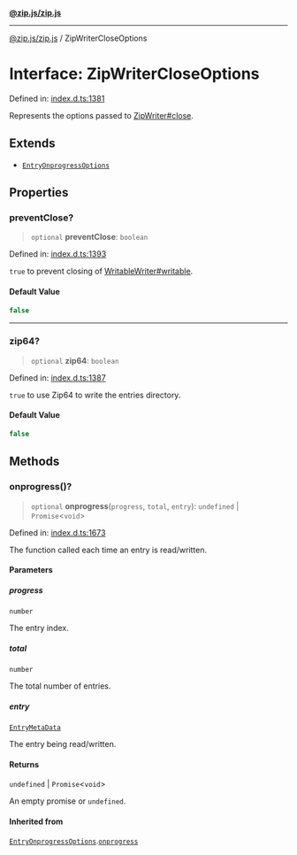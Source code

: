[**@zip.js/zip.js**](../README.md)

***

[@zip.js/zip.js](../globals.md) / ZipWriterCloseOptions

# Interface: ZipWriterCloseOptions

Defined in: [index.d.ts:1381](https://github.com/gildas-lormeau/zip.js/blob/ade268faf16563c7a33ab45fce2e8761620ea353/index.d.ts#L1381)

Represents the options passed to  [ZipWriter#close](../classes/ZipWriter.md#close).

## Extends

- [`EntryOnprogressOptions`](EntryOnprogressOptions.md)

## Properties

### preventClose?

> `optional` **preventClose**: `boolean`

Defined in: [index.d.ts:1393](https://github.com/gildas-lormeau/zip.js/blob/ade268faf16563c7a33ab45fce2e8761620ea353/index.d.ts#L1393)

`true` to prevent closing of [WritableWriter#writable](WritableWriter.md#writable).

#### Default Value

```ts
false
```

***

### zip64?

> `optional` **zip64**: `boolean`

Defined in: [index.d.ts:1387](https://github.com/gildas-lormeau/zip.js/blob/ade268faf16563c7a33ab45fce2e8761620ea353/index.d.ts#L1387)

`true` to use Zip64 to write the entries directory.

#### Default Value

```ts
false
```

## Methods

### onprogress()?

> `optional` **onprogress**(`progress`, `total`, `entry`): `undefined` \| `Promise`\<`void`\>

Defined in: [index.d.ts:1673](https://github.com/gildas-lormeau/zip.js/blob/ade268faf16563c7a33ab45fce2e8761620ea353/index.d.ts#L1673)

The function called each time an entry is read/written.

#### Parameters

##### progress

`number`

The entry index.

##### total

`number`

The total number of entries.

##### entry

[`EntryMetaData`](EntryMetaData.md)

The entry being read/written.

#### Returns

`undefined` \| `Promise`\<`void`\>

An empty promise or `undefined`.

#### Inherited from

[`EntryOnprogressOptions`](EntryOnprogressOptions.md).[`onprogress`](EntryOnprogressOptions.md#onprogress)
